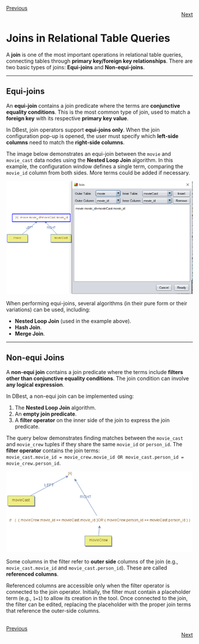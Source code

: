 <div align="left">
    <a href="./11 - creating-indexes.md">Previous</a>
</div>
<div align="right">
  <a href="./13 - join-types.md">Next</a>
</div>

# Joins in Relational Table Queries

A **join** is one of the most important operations in relational table queries, connecting tables through **primary key/foreign key relationships**. There are two basic types of joins: **Equi-joins** and **Non-equi-joins**.

---

## **Equi-joins**

An **equi-join** contains a join predicate where the terms are **conjunctive equality conditions**. This is the most common type of join, used to match a **foreign key** with its respective **primary key value**. 

In DBest, join operators support **equi-joins only**. When the join configuration pop-up is opened, the user must specify which **left-side columns** need to match the **right-side columns**.


The image below demonstrates an equi-join between the `movie` and `movie_cast` data nodes using the **Nested Loop Join** algorithm. In this example, the configuration window defines a single term, comparing the `movie_id` column from both sides. More terms could be added if necessary.

![Equi-join Example](assets/images/equi-join.png)

When performing equi-joins, several algorithms (in their pure form or their variations) can be used, including:
- **Nested Loop Join** (used in the example above).
- **Hash Join**.
- **Merge Join**.

---

## **Non-equi Joins**

A **non-equi join** contains a join predicate where the terms include **filters other than conjunctive equality conditions**. The join condition can involve **any logical expression**.

In DBest, a non-equi join can be implemented using:
1. The **Nested Loop Join** algorithm.
2. An **empty join predicate**.
3. A **filter operator** on the inner side of the join to express the join predicate.


The query below demonstrates finding matches between the `movie_cast` and `movie_crew` tuples if they share the same `movie_id` or `person_id`. The **filter operator** contains the join terms:  
`movie_cast.movie_id = movie_crew.movie_id OR movie_cast.person_id = movie_crew.person_id`.

![Non-equi Join Example](assets/images/non-equi-join.png)

Some columns in the filter refer to **outer side** columns of the join (e.g., `movie_cast.movie_id` and `movie_cast.person_id`). These are called **referenced columns**. 

Referenced columns are accessible only when the filter operator is connected to the join operator. Initially, the filter must contain a placeholder term (e.g., `1=1`) to allow its creation in the tool. Once connected to the join, the filter can be edited, replacing the placeholder with the proper join terms that reference the outer-side columns.

<br>

<div align="left">
    <a href="./11 - creating-indexes.md">Previous</a>
</div>
<div align="right">
  <a href="./13 - join-types.md">Next</a>
</div>

